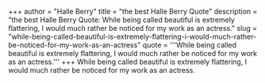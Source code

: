 +++
author = "Halle Berry"
title = "the best Halle Berry Quote"
description = "the best Halle Berry Quote: While being called beautiful is extremely flattering, I would much rather be noticed for my work as an actress."
slug = "while-being-called-beautiful-is-extremely-flattering-i-would-much-rather-be-noticed-for-my-work-as-an-actress"
quote = '''While being called beautiful is extremely flattering, I would much rather be noticed for my work as an actress.'''
+++
While being called beautiful is extremely flattering, I would much rather be noticed for my work as an actress.
